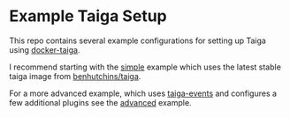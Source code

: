 # Example Taiga Setup

This repo contains several example configurations for setting up Taiga using [docker-taiga](https://github.com/benhutchins/docker-taiga).

I recommend starting with the [simple](https://github.com/benhutchins/docker-taiga-example/tree/master/simple/) example which uses the latest stable taiga image from [benhutchins/taiga](https://hub.docker.com/r/benhutchins/taiga/).

For a more advanced example, which uses [taiga-events](https://hub.docker.com/r/benhutchins/taiga-events/) and configures a few additional plugins see the [advanced](https://github.com/benhutchins/docker-taiga-example/tree/master/advanced/) example.

